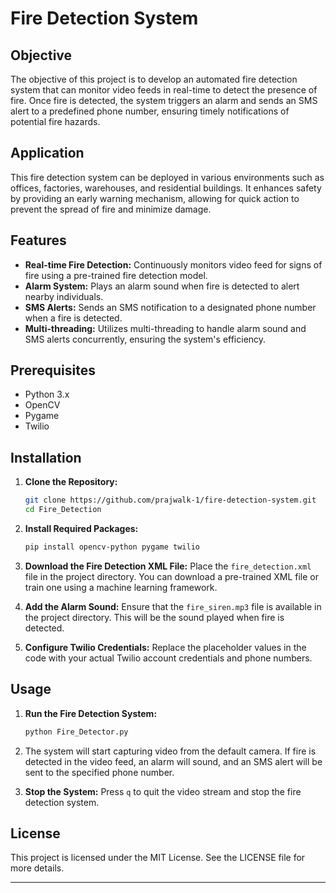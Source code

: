 # Fire Detection System

## Objective
The objective of this project is to develop an automated fire detection system that can monitor video feeds in real-time to detect the presence of fire. Once fire is detected, the system triggers an alarm and sends an SMS alert to a predefined phone number, ensuring timely notifications of potential fire hazards.

## Application
This fire detection system can be deployed in various environments such as offices, factories, warehouses, and residential buildings. It enhances safety by providing an early warning mechanism, allowing for quick action to prevent the spread of fire and minimize damage.

## Features
- **Real-time Fire Detection:** Continuously monitors video feed for signs of fire using a pre-trained fire detection model.
- **Alarm System:** Plays an alarm sound when fire is detected to alert nearby individuals.
- **SMS Alerts:** Sends an SMS notification to a designated phone number when a fire is detected.
- **Multi-threading:** Utilizes multi-threading to handle alarm sound and SMS alerts concurrently, ensuring the system's efficiency.

## Prerequisites
- Python 3.x
- OpenCV
- Pygame
- Twilio

## Installation

1. **Clone the Repository:**
   ```bash
   git clone https://github.com/prajwalk-1/fire-detection-system.git
   cd Fire_Detection
   ```

2. **Install Required Packages:**
   ```bash
   pip install opencv-python pygame twilio
   ```

3. **Download the Fire Detection XML File:**
   Place the `fire_detection.xml` file in the project directory. You can download a pre-trained XML file or train one using a machine learning framework.

4. **Add the Alarm Sound:**
   Ensure that the `fire_siren.mp3` file is available in the project directory. This will be the sound played when fire is detected.

5. **Configure Twilio Credentials:**
   Replace the placeholder values in the code with your actual Twilio account credentials and phone numbers.

## Usage

1. **Run the Fire Detection System:**
   ```bash
   python Fire_Detector.py
   ```

2. The system will start capturing video from the default camera. If fire is detected in the video feed, an alarm will sound, and an SMS alert will be sent to the specified phone number.

3. **Stop the System:**
   Press `q` to quit the video stream and stop the fire detection system.

## License
This project is licensed under the MIT License. See the LICENSE file for more details.

---
